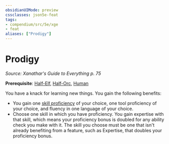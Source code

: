 ```yaml
---
obsidianUIMode: preview
cssclasses: json5e-feat
tags:
- compendium/src/5e/xge
- feat
aliases: ["Prodigy"]
---
```

# Prodigy
*Source: Xanathar's Guide to Everything p. 75*  

**Prerequisite**: [Half-Elf](half-elf.md), [Half-Orc](half-orc.md), [Human](human.md)

You have a knack for learning new things. You gain the following benefits:

- You gain one [skill proficiency](skills.md) of your choice, one tool proficiency of your choice, and fluency in one language of your choice.  
- Choose one skill in which you have proficiency. You gain expertise with that skill, which means your proficiency bonus is doubled for any ability check you make with it. The skill you choose must be one that isn't already benefiting from a feature, such as Expertise, that doubles your proficiency bonus.